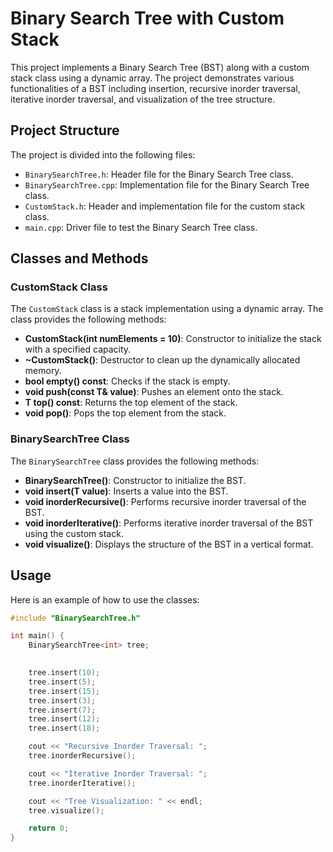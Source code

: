 # Binary Search Tree with Custom Stack

This project implements a Binary Search Tree (BST) along with a custom stack class using a dynamic array. The project demonstrates various functionalities of a BST including insertion, recursive inorder traversal, iterative inorder traversal, and visualization of the tree structure.

## Project Structure

The project is divided into the following files:
- `BinarySearchTree.h`: Header file for the Binary Search Tree class.
- `BinarySearchTree.cpp`: Implementation file for the Binary Search Tree class.
- `CustomStack.h`: Header and implementation file for the custom stack class.
- `main.cpp`: Driver file to test the Binary Search Tree class.

## Classes and Methods

### CustomStack Class

The `CustomStack` class is a stack implementation using a dynamic array. The class provides the following methods:

- **CustomStack(int numElements = 10)**: Constructor to initialize the stack with a specified capacity.
- **~CustomStack()**: Destructor to clean up the dynamically allocated memory.
- **bool empty() const**: Checks if the stack is empty.
- **void push(const T& value)**: Pushes an element onto the stack.
- **T top() const**: Returns the top element of the stack.
- **void pop()**: Pops the top element from the stack.

### BinarySearchTree Class

The `BinarySearchTree` class provides the following methods:

- **BinarySearchTree()**: Constructor to initialize the BST.
- **void insert(T value)**: Inserts a value into the BST.
- **void inorderRecursive()**: Performs recursive inorder traversal of the BST.
- **void inorderIterative()**: Performs iterative inorder traversal of the BST using the custom stack.
- **void visualize()**: Displays the structure of the BST in a vertical format.

## Usage

Here is an example of how to use the classes:

```cpp
#include "BinarySearchTree.h"

int main() {
    BinarySearchTree<int> tree;

    
    tree.insert(10);
    tree.insert(5);
    tree.insert(15);
    tree.insert(3);
    tree.insert(7);
    tree.insert(12);
    tree.insert(18);

    cout << "Recursive Inorder Traversal: ";
    tree.inorderRecursive();

    cout << "Iterative Inorder Traversal: ";
    tree.inorderIterative();

    cout << "Tree Visualization: " << endl;
    tree.visualize();

    return 0;
}
